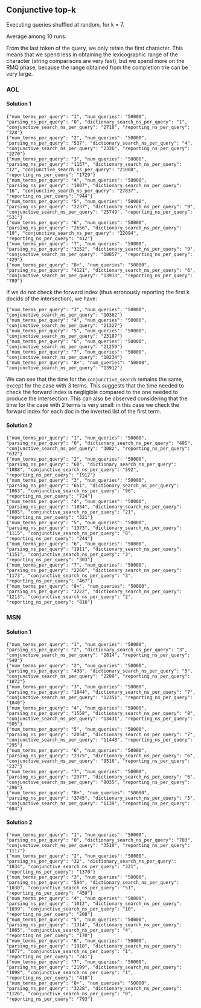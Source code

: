Conjunctive top-k
-----------------

Executing queries shuffled at random, for k = 7.

Average among 10 runs.

From the last token of the query, we only retain the first character. This means that we spend less in obtaining the lexicographic range of the character (string comparisons are
very fast), but we spend more on the RMQ phase, because the
range obtained from the completion trie can be very large.

### AOL

#### Solution 1

    {"num_terms_per_query": "1", "num_queries": "50000", "parsing_ns_per_query": "0", "dictionary_search_ns_per_query": "1", "conjunctive_search_ns_per_query": "2718", "reporting_ns_per_query": "328"}
    {"num_terms_per_query": "2", "num_queries": "50000", "parsing_ns_per_query": "537", "dictionary_search_ns_per_query": "4", "conjunctive_search_ns_per_query": "2336", "reporting_ns_per_query": "2270"}
    {"num_terms_per_query": "3", "num_queries": "50000", "parsing_ns_per_query": "1157", "dictionary_search_ns_per_query": "12", "conjunctive_search_ns_per_query": "21008", "reporting_ns_per_query": "1729"}
    {"num_terms_per_query": "4", "num_queries": "50000", "parsing_ns_per_query": "1807", "dictionary_search_ns_per_query": "16", "conjunctive_search_ns_per_query": "27837", "reporting_ns_per_query": "944"}
    {"num_terms_per_query": "5", "num_queries": "50000", "parsing_ns_per_query": "2237", "dictionary_search_ns_per_query": "9", "conjunctive_search_ns_per_query": "25749", "reporting_ns_per_query": "531"}
    {"num_terms_per_query": "6", "num_queries": "50000", "parsing_ns_per_query": "2656", "dictionary_search_ns_per_query": "10", "conjunctive_search_ns_per_query": "22094", "reporting_ns_per_query": "412"}
    {"num_terms_per_query": "7", "num_queries": "50000", "parsing_ns_per_query": "3152", "dictionary_search_ns_per_query": "9", "conjunctive_search_ns_per_query": "18857", "reporting_ns_per_query": "429"}
    {"num_terms_per_query": "8+", "num_queries": "50000", "parsing_ns_per_query": "4121", "dictionary_search_ns_per_query": "6", "conjunctive_search_ns_per_query": "13913", "reporting_ns_per_query": "789"}


If we do not check the forward index (thus erronously reporting the first k docids of the intersection), we have:

    {"num_terms_per_query": "3", "num_queries": "50000", "conjunctive_search_ns_per_query": "10362"}
    {"num_terms_per_query": "4", "num_queries": "50000", "conjunctive_search_ns_per_query": "21327"}
    {"num_terms_per_query": "5", "num_queries": "50000", "conjunctive_search_ns_per_query": "23187"}
    {"num_terms_per_query": "6", "num_queries": "50000",  "conjunctive_search_ns_per_query": "21259"}
    {"num_terms_per_query": "7", "num_queries": "50000",  "conjunctive_search_ns_per_query": "18234"}
    {"num_terms_per_query": "8+", "num_queries": "50000",  "conjunctive_search_ns_per_query": "13912"}

We can see that the time for the `conjunctive_search` remains the same, except for the case with 3 terms.
This suggests that the time needed to check the forward index is negligible compared to the one
needed to produce the intersection. This can also be observed considering that the time for the case with 2 terms is very small: in this case we check the forward index for each doc in the inverted list of the first term.

#### Solution 2

	{"num_terms_per_query": "1", "num_queries": "50000", "parsing_ns_per_query": "0", "dictionary_search_ns_per_query": "495", "conjunctive_search_ns_per_query": "3082", "reporting_ns_per_query": "632"}
	{"num_terms_per_query": "2", "num_queries": "50000", "parsing_ns_per_query": "60", "dictionary_search_ns_per_query": "1088", "conjunctive_search_ns_per_query": "592", "reporting_ns_per_query": "1912"}
	{"num_terms_per_query": "3", "num_queries": "50000", "parsing_ns_per_query": "651", "dictionary_search_ns_per_query": "1063", "conjunctive_search_ns_per_query": "96", "reporting_ns_per_query": "724"}
	{"num_terms_per_query": "4", "num_queries": "50000", "parsing_ns_per_query": "1054", "dictionary_search_ns_per_query": "1085", "conjunctive_search_ns_per_query": "21", "reporting_ns_per_query": "321"}
	{"num_terms_per_query": "5", "num_queries": "50000", "parsing_ns_per_query": "1373", "dictionary_search_ns_per_query": "1115", "conjunctive_search_ns_per_query": "8", "reporting_ns_per_query": "244"}
	{"num_terms_per_query": "6", "num_queries": "50000", "parsing_ns_per_query": "1911", "dictionary_search_ns_per_query": "1151", "conjunctive_search_ns_per_query": "3", "reporting_ns_per_query": "303"}
	{"num_terms_per_query": "7", "num_queries": "50000", "parsing_ns_per_query": "2260", "dictionary_search_ns_per_query": "1173", "conjunctive_search_ns_per_query": "3", "reporting_ns_per_query": "467"}
	{"num_terms_per_query": "8+", "num_queries": "50000", "parsing_ns_per_query": "3222", "dictionary_search_ns_per_query": "1213", "conjunctive_search_ns_per_query": "2", "reporting_ns_per_query": "816"}


### MSN

#### Solution 1

	{"num_terms_per_query": "1", "num_queries": "50000", "parsing_ns_per_query": "2", "dictionary_search_ns_per_query": "3", "conjunctive_search_ns_per_query": "2814", "reporting_ns_per_query": "540"}
	{"num_terms_per_query": "2", "num_queries": "50000", "parsing_ns_per_query": "438", "dictionary_search_ns_per_query": "5", "conjunctive_search_ns_per_query": "2209", "reporting_ns_per_query": "1872"}
	{"num_terms_per_query": "3", "num_queries": "50000", "parsing_ns_per_query": "1044", "dictionary_search_ns_per_query": "7", "conjunctive_search_ns_per_query": "12351", "reporting_ns_per_query": "1040"}
	{"num_terms_per_query": "4", "num_queries": "50000", "parsing_ns_per_query": "1558", "dictionary_search_ns_per_query": "8", "conjunctive_search_ns_per_query": "13431", "reporting_ns_per_query": "505"}
	{"num_terms_per_query": "5", "num_queries": "50000", "parsing_ns_per_query": "2054", "dictionary_search_ns_per_query": "7", "conjunctive_search_ns_per_query": "11448", "reporting_ns_per_query": "295"}
	{"num_terms_per_query": "6", "num_queries": "50000", "parsing_ns_per_query": "2375", "dictionary_search_ns_per_query": "6", "conjunctive_search_ns_per_query": "9516", "reporting_ns_per_query": "237"}
	{"num_terms_per_query": "7", "num_queries": "50000", "parsing_ns_per_query": "2977", "dictionary_search_ns_per_query": "6", "conjunctive_search_ns_per_query": "8035", "reporting_ns_per_query": "296"}
	{"num_terms_per_query": "8+", "num_queries": "50000", "parsing_ns_per_query": "3745", "dictionary_search_ns_per_query": "5", "conjunctive_search_ns_per_query": "6139", "reporting_ns_per_query": "684"}
	
#### Solution 2

	{"num_terms_per_query": "1", "num_queries": "50000", "parsing_ns_per_query": "0", "dictionary_search_ns_per_query": "703", "conjunctive_search_ns_per_query": "3510", "reporting_ns_per_query": "1117"}
	{"num_terms_per_query": "2", "num_queries": "50000", "parsing_ns_per_query": "32", "dictionary_search_ns_per_query": "1034", "conjunctive_search_ns_per_query": "321", "reporting_ns_per_query": "1370"}
	{"num_terms_per_query": "3", "num_queries": "50000", "parsing_ns_per_query": "594", "dictionary_search_ns_per_query": "1030", "conjunctive_search_ns_per_query": "51", "reporting_ns_per_query": "459"}
	{"num_terms_per_query": "4", "num_queries": "50000", "parsing_ns_per_query": "1012", "dictionary_search_ns_per_query": "1039", "conjunctive_search_ns_per_query": "10", "reporting_ns_per_query": "208"}
	{"num_terms_per_query": "5", "num_queries": "50000", "parsing_ns_per_query": "1314", "dictionary_search_ns_per_query": "1065", "conjunctive_search_ns_per_query": "4", "reporting_ns_per_query": "170"}
	{"num_terms_per_query": "6", "num_queries": "50000", "parsing_ns_per_query": "1918", "dictionary_search_ns_per_query": "1077", "conjunctive_search_ns_per_query": "1", "reporting_ns_per_query": "241"}
	{"num_terms_per_query": "7", "num_queries": "50000", "parsing_ns_per_query": "2199", "dictionary_search_ns_per_query": "1098", "conjunctive_search_ns_per_query": "1", "reporting_ns_per_query": "410"}
	{"num_terms_per_query": "8+", "num_queries": "50000", "parsing_ns_per_query": "3228", "dictionary_search_ns_per_query": "1126", "conjunctive_search_ns_per_query": "0", "reporting_ns_per_query": "793"}